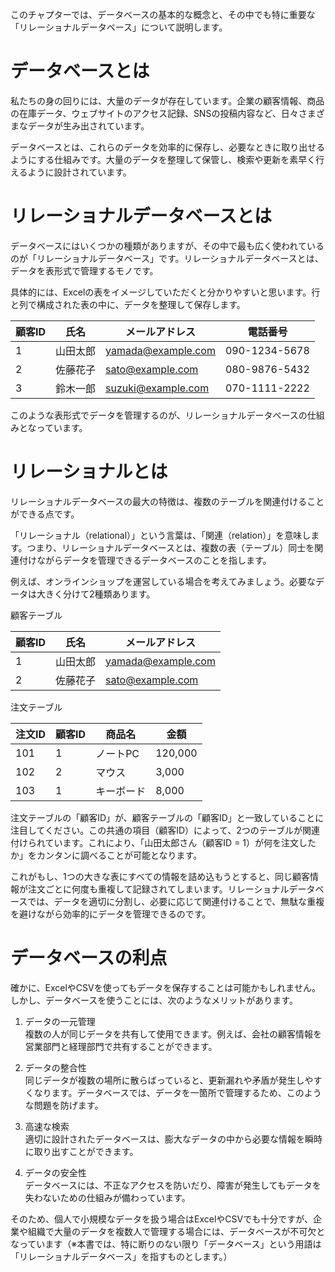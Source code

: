 このチャプターでは、データベースの基本的な概念と、その中でも特に重要な「リレーショナルデータベース」について説明します。

# データベースとは

私たちの身の回りには、大量のデータが存在しています。企業の顧客情報、商品の在庫データ、ウェブサイトのアクセス記録、SNSの投稿内容など、日々さまざまなデータが生み出されています。

データベースとは、これらのデータを効率的に保存し、必要なときに取り出せるようにする仕組みです。大量のデータを整理して保管し、検索や更新を素早く行えるように設計されています。

# リレーショナルデータベースとは

データベースにはいくつかの種類がありますが、その中で最も広く使われているのが「リレーショナルデータベース」です。リレーショナルデータベースとは、データを表形式で管理するモノです。

具体的には、Excelの表をイメージしていただくと分かりやすいと思います。行と列で構成された表の中に、データを整理して保存します。

| 顧客ID | 氏名 | メールアドレス | 電話番号 |
|--------|------|----------------|----------|
| 1 | 山田太郎 | yamada@example.com | 090-1234-5678 |
| 2 | 佐藤花子 | sato@example.com | 080-9876-5432 |
| 3 | 鈴木一郎 | suzuki@example.com | 070-1111-2222 |

このような表形式でデータを管理するのが、リレーショナルデータベースの仕組みとなっています。

# リレーショナルとは

リレーショナルデータベースの最大の特徴は、複数のテーブルを関連付けることができる点です。

「リレーショナル（relational）」という言葉は、「関連（relation）」を意味します。つまり、リレーショナルデータベースとは、複数の表（テーブル）同士を関連付けながらデータを管理できるデータベースのことを指します。

例えば、オンラインショップを運営している場合を考えてみましょう。必要なデータは大きく分けて2種類あります。

顧客テーブル

| 顧客ID | 氏名 | メールアドレス |
|--------|------|----------------|
| 1 | 山田太郎 | yamada@example.com |
| 2 | 佐藤花子 | sato@example.com |

注文テーブル

| 注文ID | 顧客ID | 商品名 | 金額 |
|--------|--------|--------|------|
| 101 | 1 | ノートPC | 120,000 |
| 102 | 2 | マウス | 3,000 |
| 103 | 1 | キーボード | 8,000 |

注文テーブルの「顧客ID」が、顧客テーブルの「顧客ID」と一致していることに注目してください。この共通の項目（顧客ID）によって、2つのテーブルが関連付けられています。これにより、「山田太郎さん（顧客ID = 1）が何を注文したか」をカンタンに調べることが可能となります。

これがもし、1つの大きな表にすべての情報を詰め込もうとすると、同じ顧客情報が注文ごとに何度も重複して記録されてしまいます。リレーショナルデータベースでは、データを適切に分割し、必要に応じて関連付けることで、無駄な重複を避けながら効率的にデータを管理できるのです。

# データベースの利点

確かに、ExcelやCSVを使ってもデータを保存することは可能かもしれません。しかし、データベースを使うことには、次のようなメリットがあります。

1. データの一元管理<br>
複数の人が同じデータを共有して使用できます。例えば、会社の顧客情報を営業部門と経理部門で共有することができます。

2. データの整合性<br>
同じデータが複数の場所に散らばっていると、更新漏れや矛盾が発生しやすくなります。データベースでは、データを一箇所で管理するため、このような問題を防げます。

3. 高速な検索<br>
適切に設計されたデータベースは、膨大なデータの中から必要な情報を瞬時に取り出すことができます。

4. データの安全性<br>
データベースには、不正なアクセスを防いだり、障害が発生してもデータを失わないための仕組みが備わっています。

そのため、個人で小規模なデータを扱う場合はExcelやCSVでも十分ですが、企業や組織で大量のデータを複数人で管理する場合には、データベースが不可欠となっています（※本書では、特に断りのない限り「データベース」という用語は「リレーショナルデータベース」を指すものとします。）
